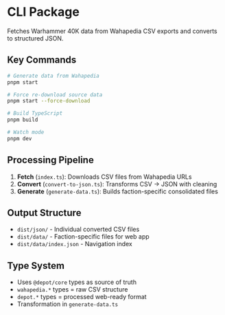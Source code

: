 # CLI Package

Fetches Warhammer 40K data from Wahapedia CSV exports and converts to structured JSON.

## Key Commands

```bash
# Generate data from Wahapedia
pnpm start

# Force re-download source data
pnpm start --force-download

# Build TypeScript
pnpm build

# Watch mode
pnpm dev
```

## Processing Pipeline

1. **Fetch** (`index.ts`): Downloads CSV files from Wahapedia URLs
2. **Convert** (`convert-to-json.ts`): Transforms CSV → JSON with cleaning
3. **Generate** (`generate-data.ts`): Builds faction-specific consolidated files

## Output Structure

- `dist/json/` - Individual converted CSV files
- `dist/data/` - Faction-specific files for web app
- `dist/data/index.json` - Navigation index

## Type System

- Uses `@depot/core` types as source of truth
- `wahapedia.*` types = raw CSV structure
- `depot.*` types = processed web-ready format
- Transformation in `generate-data.ts`